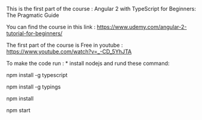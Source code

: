 This is the first part of the course : Angular 2 with TypeScript for Beginners: The Pragmatic Guide

You can find the course in this link : https://www.udemy.com/angular-2-tutorial-for-beginners/

The first part of the course is Free in youtube : https://www.youtube.com/watch?v=_-CD_5YhJTA

To make the code run : * install nodejs and rund these command:

npm install -g typescript

npm install -g typings

npm install

npm start
